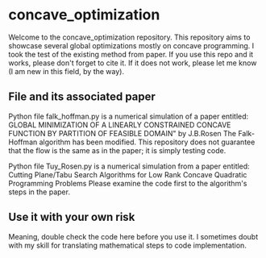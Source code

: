 # concave_optimization
Welcome to the concave_optimization repository.
This repository aims to showcase several global optimizations mostly on concave programming. I took the test of the existing method from paper.
If you use this repo and it works, please don't forget to cite it. If it does not work, please let me know (I am new in this field, by the way).

## File and its associated paper
Python file falk_hoffman.py
is a numerical simulation of a paper entitled: GLOBAL MINIMIZATION OF A LINEARLY CONSTRAINED CONCAVE FUNCTION BY PARTITION OF FEASIBLE DOMAIN" by J.B.Rosen
The Falk-Hoffman algorithm has been modified. This repository does not guarantee that the flow is the same as in the paper; it is simply testing code.

Python file Tuy_Rosen.py
is a numerical simulation from a paper entitled: Cutting Plane/Tabu Search Algorithms for Low Rank Concave Quadratic Programming Problems
Please examine the code first to the algorithm's steps in the paper. 

## Use it with your own risk
Meaning, double check the code here before you use it. I sometimes doubt with my skill for translating mathematical steps to code implementation.

